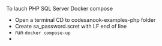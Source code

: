 To lauch PHP SQL Server Docker compose 

- Open a terminal CD to codesanook-examples-php folder
- Create sa_password.scret with LF end of line
- run `docker compose-up`
- 
